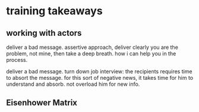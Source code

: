 # training takeaways

## working with actors

deliver a bad message.
assertive approach, 
deliver clearly you are the problem, not mine, 
then take a deep breath. how i can help you in the process.


deliver a bad message. turn down job interview:
the recipients requires time to absort the message. 
for this sort of negative news, it takes time for him to understand and absorb.
not overload him for new info.

## Eisenhower Matrix

